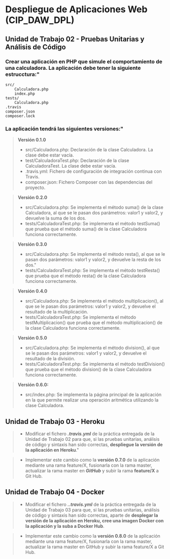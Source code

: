 # Despliegue de Aplicaciones Web (CIP_DAW_DPL) 

## Unidad de Trabajo 02 - Pruebas Unitarias y Análisis de Código

### Crear una aplicación en PHP que simule el comportamiento de una calculadora. La aplicación debe tener la siguiente estrucctura:"

>    
    src/
        Calculadora.php
        index.php
    tests/
        Calculadora.php
    .travis
    composer.json
    composer.lock



### La aplicación tendrá las siguientes versiones:"

> **Versión 0.1.0**	
> - src/Calculadora.php: Declaración de la	 clase Calculadora. La clase debe estar vacía.
> - test/CalculadoraTest.php: Declaración de la clase CalculadoraTest. La clase debe estar vacía.
> - .travis.yml: Fichero de configuración de integración continua con Travis.
> - composer.json: Fichero Composer con las dependencias del proyecto.

> **Versión 0.2.0**
> - src/Calculadora.php: Se implementa el método suma() de la clase Calculadora, al que se le pasan dos parámetros: valor1 y valor2, y devuelve la suma de los dos.
> - tests/CalculadoraTest.php: Se implementa el método testSuma() que prueba que el método suma() de la clase Calculadora funciona correctamente.

> **Versión 0.3.0**
> - src/Calculadora.php: Se implementa el método resta(), al que se le pasan dos parámetros: valor1 y valor2, y devuelve la resta de los dos."
> - tests/CalculadoraTest.php: Se implementa el método testResta() que prueba que el método resta() de la clase Calculadora funciona correctamente.

> **Versión 0.4.0**
> - src/Calculadora.php: Se implementa el método multiplicacion(), al que se le pasan dos parámetros: valor1 y valor2, y devuelve el resultado de la multiplicación.
> - tests/CalculadoraTest.php: Se implementa el método testMultiplicacion() que prueba que el método multiplicacion() de la clase Calculadora funciona correctamente.

> **Versión 0.5.0**
> - src/Calculadora.php: Se implementa el método division(), al que se le pasan dos parámetros: valor1 y valor2, y devuelve el resultado de la división.
> - tests/CalculadoraTest.php: Se implementa el método testDivision() que prueba que el método division() de la clase Calculadora funciona correctamente.

> **Versión 0.6.0:**
> - src/index.php: Se implementa la página principal de la aplicación en la que permite realizar una operación aritmética utilizando la clase Calculadora.

## Unidad de Trabajo 03 - Heroku
>
> - Modificar el fichero __*.travis.yml*__ de la práctica entregada de la Unidad de Trabajo 02 para que, si las pruebas unitarias, análisis de código y sintaxis han sido correctas, **despliegue la versión de la aplicación en Heroku**." 

> - Implementar este cambio como la **versión 0.7.0** de la aplicación mediante una rama feature/X, fusionarla con la rama master, actualizar la rama master en *__GitHub__* y subir la rama __feature/X__ a Git Hub.

## Unidad de Trabajo 04 - Docker

> - Modificar el fichero __*..travis.yml*__ de la práctica entregada de la Unidad de Trabajo 03 para que, si las pruebas unitarias, análisis de código y sintaxis han sido correctas, aparte de **desplegar la versión de la aplicación en Heroku, cree una imagen Docker con la aplicación y la suba a Docker Hub**.

> - Implementar este cambio como la **versión 0.8.0** de la aplicación mediante una rama feature/X, fusionarla con la rama master, actualizar la rama master en GitHub y subir la rama feature/X a Git Hub.